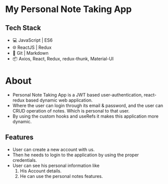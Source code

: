 
# My Personal Note Taking App

## Tech Stack

- 💻 JavaScript | ES6
- 🌐 ReactJS | Redux
- 🔧 Git | Markdown
- 📦 Axios, React, Redux, redux-thunk, Material-UI
# About

- Personal Note Taking App is a JWT based user-authentication, react-redux based dynamic web application.
- Where the user can login through its email & password, and the user can CRUD operation of notes. Which is personal to that user.
- By using the custom hooks and useRefs it makes this application more dynamic.
## Features

- User can create a new account with us.
- Then he needs to login to the application by using the proper credentials.
- User can see his personal information like
    1. His Account details.
    2. He can use the personal notes features.